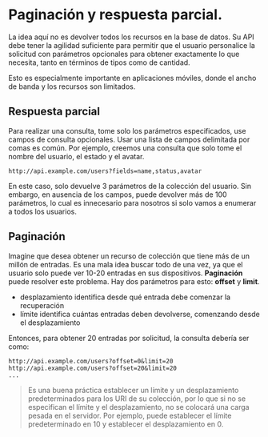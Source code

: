 # Paginación y respuesta parcial.

La idea aquí no es devolver todos los recursos en la base de datos. Su API debe tener la agilidad suficiente para permitir que el usuario personalice la solicitud con parámetros opcionales para obtener exactamente lo que necesita, tanto en términos de tipos como de cantidad.

Esto es especialmente importante en aplicaciones móviles, donde el ancho de banda y los recursos son limitados.

## Respuesta parcial

Para realizar una consulta, tome solo los parámetros especificados, use campos de consulta opcionales. Usar una lista de campos delimitada por comas es común. Por ejemplo, creemos una consulta que solo tome el nombre del usuario, el estado y el avatar.

```
http://api.example.com/users?fields=name,status,avatar

```

En este caso, solo devuelve 3 parámetros de la colección del usuario. Sin embargo, en ausencia de los campos, puede devolver más de 100 parámetros, lo cual es innecesario para nosotros si solo vamos a enumerar a todos los usuarios.

## Paginación

Imagine que desea obtener un recurso de colección que tiene más de un millón de entradas. Es una mala idea buscar todo de una vez, ya que el usuario solo puede ver 10-20 entradas en sus dispositivos. **Paginación** puede resolver este problema.
Hay dos parámetros para esto: **offset** y **limit**.
 - desplazamiento identifica desde qué entrada debe comenzar la recuperación
 - límite identifica cuántas entradas deben devolverse, comenzando desde el desplazamiento

Entonces, para obtener 20 entradas por solicitud, la consulta debería ser como:

```
http://api.example.com/users?offset=0&limit=20
http://api.example.com/users?offset=20&limit=20
...

```

> Es una buena práctica establecer un límite y un desplazamiento predeterminados para los URI de su colección, por lo que si no se especifican el límite y el desplazamiento, no se colocará una carga pesada en el servidor. Por ejemplo, puede establecer el límite predeterminado en 10 y establecer el desplazamiento en 0.